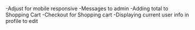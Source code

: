 -Adjust for mobile responsive
-Messages to admin
-Adding total to Shopping Cart
-Checkout for Shopping cart
-Displaying current user info in profile to edit
